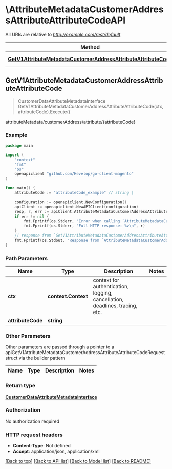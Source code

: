 # \AttributeMetadataCustomerAddressAttributeAttributeCodeAPI

All URIs are relative to *http://example.com/rest/default*

Method | HTTP request | Description
------------- | ------------- | -------------
[**GetV1AttributeMetadataCustomerAddressAttributeAttributeCode**](AttributeMetadataCustomerAddressAttributeAttributeCodeAPI.md#GetV1AttributeMetadataCustomerAddressAttributeAttributeCode) | **Get** /V1/attributeMetadata/customerAddress/attribute/{attributeCode} | attributeMetadata/customerAddress/attribute/{attributeCode}



## GetV1AttributeMetadataCustomerAddressAttributeAttributeCode

> CustomerDataAttributeMetadataInterface GetV1AttributeMetadataCustomerAddressAttributeAttributeCode(ctx, attributeCode).Execute()

attributeMetadata/customerAddress/attribute/{attributeCode}



### Example

```go
package main

import (
	"context"
	"fmt"
	"os"
	openapiclient "github.com/Hevelop/go-client-magento"
)

func main() {
	attributeCode := "attributeCode_example" // string | 

	configuration := openapiclient.NewConfiguration()
	apiClient := openapiclient.NewAPIClient(configuration)
	resp, r, err := apiClient.AttributeMetadataCustomerAddressAttributeAttributeCodeAPI.GetV1AttributeMetadataCustomerAddressAttributeAttributeCode(context.Background(), attributeCode).Execute()
	if err != nil {
		fmt.Fprintf(os.Stderr, "Error when calling `AttributeMetadataCustomerAddressAttributeAttributeCodeAPI.GetV1AttributeMetadataCustomerAddressAttributeAttributeCode``: %v\n", err)
		fmt.Fprintf(os.Stderr, "Full HTTP response: %v\n", r)
	}
	// response from `GetV1AttributeMetadataCustomerAddressAttributeAttributeCode`: CustomerDataAttributeMetadataInterface
	fmt.Fprintf(os.Stdout, "Response from `AttributeMetadataCustomerAddressAttributeAttributeCodeAPI.GetV1AttributeMetadataCustomerAddressAttributeAttributeCode`: %v\n", resp)
}
```

### Path Parameters


Name | Type | Description  | Notes
------------- | ------------- | ------------- | -------------
**ctx** | **context.Context** | context for authentication, logging, cancellation, deadlines, tracing, etc.
**attributeCode** | **string** |  | 

### Other Parameters

Other parameters are passed through a pointer to a apiGetV1AttributeMetadataCustomerAddressAttributeAttributeCodeRequest struct via the builder pattern


Name | Type | Description  | Notes
------------- | ------------- | ------------- | -------------


### Return type

[**CustomerDataAttributeMetadataInterface**](CustomerDataAttributeMetadataInterface.md)

### Authorization

No authorization required

### HTTP request headers

- **Content-Type**: Not defined
- **Accept**: application/json, application/xml

[[Back to top]](#) [[Back to API list]](../README.md#documentation-for-api-endpoints)
[[Back to Model list]](../README.md#documentation-for-models)
[[Back to README]](../README.md)

